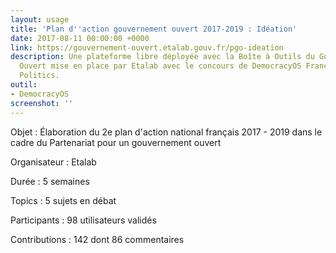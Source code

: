 ```yaml
---
layout: usage
title: 'Plan d''action gouvernement ouvert 2017-2019 : Idéation'
date: 2017-08-11 00:00:00 +0000
link: https://gouvernement-ouvert.etalab.gouv.fr/pgo-ideation
description: Une plateforme libre déployée avec la Boîte à Outils du Gouvernement
  Ouvert mise en place par Etalab avec le concours de DemocracyOS France et Open Source
  Politics.
outil:
- DemocracyOS
screenshot: ''
---
```



Objet : Élaboration du 2e plan d'action national français 2017 - 2019 dans le cadre du Partenariat pour un gouvernement ouvert

Organisateur : Etalab

Durée : 5 semaines

Topics : 5 sujets en débat

Participants : 98 utilisateurs validés

Contributions : 142 dont 86 commentaires